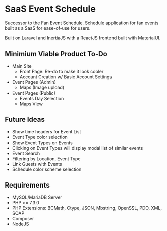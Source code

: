 # SaaS Event Schedule
Successor to the Fan Event Schedule.
Schedule application for fan events built as a SaaS for ease-of-use for users.

Built on Laravel and InertiaJS with a ReactJS frontend built with MaterialUI.

## Minimium Viable Product To-Do
- Main Site
  - Front Page: Re-do to make it look cooler
  - Account Creation w/ Basic Account Settings
- Event Pages (Admin)
  - Maps (Image upload)
- Event Pages (Public)
  - Events Day Selection
  - Maps View

## Future Ideas
- Show time headers for Event List
- Event Type color selection
- Show Event Types on Events
- Clicking on Event Types will display modal list of similar events
- Event Search
- Filtering by Location, Event Type
- Link Guests with Events
- Schedule color scheme selection

## Requirements
* MySQL/MariaDB Server
* PHP >= 7.3.0
* PHP Extensions: BCMath, Ctype, JSON, Mbstring, OpenSSL, PDO, XML, SOAP
* Composer
* NodeJS
